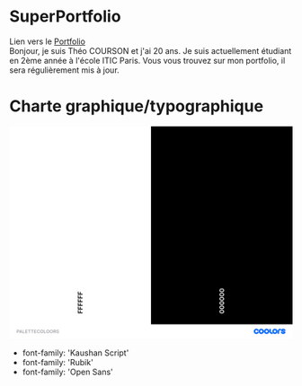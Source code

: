 # SuperPortfolio
Lien vers le [Portfolio](https://theocou.github.io/SuperPortfolioproj/)<br>
Bonjour, je suis Théo COURSON et j'ai 20 ans. Je suis actuellement étudiant en 2ème année à l'école ITIC Paris. Vous vous trouvez sur mon portfolio, il sera régulièrement mis à jour.<br>

# Charte graphique/typographique
![PALETTECOLOORS.png](./asset/PALETTECOLOORS.png.png)
- font-family: 'Kaushan Script'
- font-family: 'Rubik'
- font-family: 'Open Sans'
